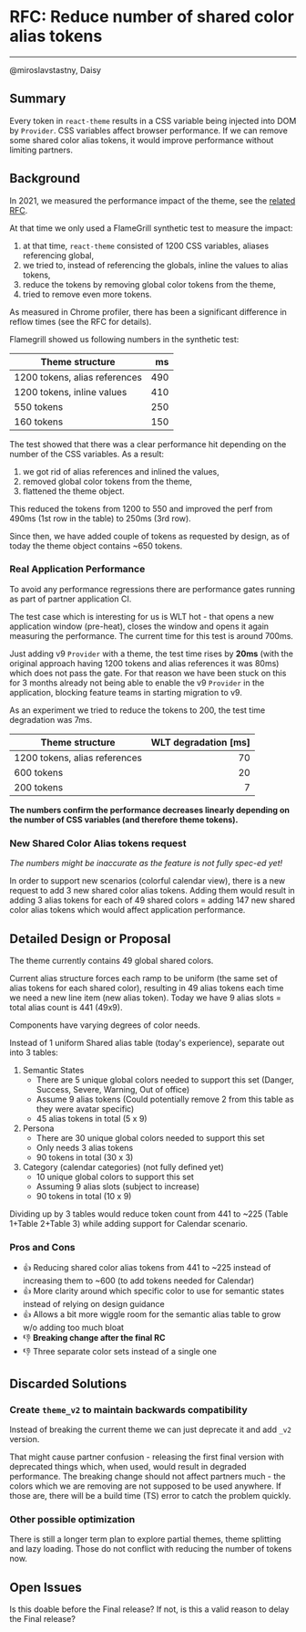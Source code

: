 # RFC: Reduce number of shared color alias tokens

---

@miroslavstastny, Daisy

## Summary

Every token in `react-theme` results in a CSS variable being injected into DOM by `Provider`. CSS variables affect browser performance. If we can remove some shared color alias tokens, it would improve performance without limiting partners.

## Background

In 2021, we measured the performance impact of the theme, see the [related RFC](theme-shape.md).

At that time we only used a FlameGrill synthetic test to measure the impact:

1. at that time, `react-theme` consisted of 1200 CSS variables, aliases referencing global,
2. we tried to, instead of referencing the globals, inline the values to alias tokens,
3. reduce the tokens by removing global color tokens from the theme,
4. tried to remove even more tokens.

As measured in Chrome profiler, there has been a significant difference in reflow times (see the RFC for details).

Flamegrill showed us following numbers in the synthetic test:

| Theme structure               |  ms |
| ----------------------------- | --: |
| 1200 tokens, alias references | 490 |
| 1200 tokens, inline values    | 410 |
| 550 tokens                    | 250 |
| 160 tokens                    | 150 |

The test showed that there was a clear performance hit depending on the number of the CSS variables. As a result:

1. we got rid of alias references and inlined the values,
2. removed global color tokens from the theme,
3. flattened the theme object.

This reduced the tokens from 1200 to 550 and improved the perf from 490ms (1st row in the table) to 250ms (3rd row).

Since then, we have added couple of tokens as requested by design, as of today the theme object contains ~650 tokens.

### Real Application Performance

To avoid any performance regressions there are performance gates running as part of partner application CI.

The test case which is interesting for us is WLT hot - that opens a new application window (pre-heat), closes the window and opens it again measuring the performance. The current time for this test is around 700ms.

Just adding v9 `Provider` with a theme, the test time rises by **20ms** (with the original approach having 1200 tokens and alias references it was 80ms) which does not pass the gate. For that reason we have been stuck on this for 3 months already not being able to enable the v9 `Provider` in the application, blocking feature teams in starting migration to v9.

As an experiment we tried to reduce the tokens to 200, the test time degradation was 7ms.

| Theme structure               | WLT degradation [ms] |
| ----------------------------- | -------------------: |
| 1200 tokens, alias references |                   70 |
| 600 tokens                    |                   20 |
| 200 tokens                    |                    7 |

**The numbers confirm the performance decreases linearly depending on the number of CSS variables (and therefore theme tokens).**

### New Shared Color Alias tokens request

_The numbers might be inaccurate as the feature is not fully spec-ed yet!_

In order to support new scenarios (colorful calendar view), there is a new request to add 3 new shared color alias tokens. Adding them would result in adding 3 alias tokens for each of 49 shared colors = adding 147 new shared color alias tokens which would affect application performance.

## Detailed Design or Proposal

The theme currently contains 49 global shared colors.

Current alias structure forces each ramp to be uniform (the same set of alias tokens for each shared color), resulting in 49 alias tokens each time we need a new line item (new alias token). Today we have 9 alias slots = total alias count is 441 (49x9).

Components have varying degrees of color needs.

Instead of 1 uniform Shared alias table (today's experience), separate out into 3 tables:

1. Semantic States
   - There are 5 unique global colors needed to support this set (Danger, Success, Severe, Warning, Out of office)
   - Assume 9 alias tokens (Could potentially remove 2 from this table as they were avatar specific)
   - 45 alias tokens in total (5 x 9)
2. Persona
   - There are 30 unique global colors needed to support this set
   - Only needs 3 alias tokens
   - 90 tokens in total (30 x 3)
3. Category (calendar categories) (not fully defined yet)
   - 10 unique global colors to support this set
   - Assuming 9 alias slots (subject to increase)
   - 90 tokens in total (10 x 9)

Dividing up by 3 tables would reduce token count from 441 to ~225 (Table 1+Table 2+Table 3) while adding support for Calendar scenario.

### Pros and Cons

- 👍 Reducing shared color alias tokens from 441 to ~225 instead of increasing them to ~600 (to add tokens needed for Calendar)
- 👍 More clarity around which specific color to use for semantic states instead of relying on design guidance
- 👍 Allows a bit more wiggle room for the semantic alias table to grow w/o adding too much bloat
- 👎 **Breaking change after the final RC**
- 👎 Three separate color sets instead of a single one

## Discarded Solutions

### Create `theme_v2` to maintain backwards compatibility

Instead of breaking the current theme we can just deprecate it and add `_v2` version.

That might cause partner confusion - releasing the first final version with deprecated things which, when used, would result in degraded performance. The breaking change should not affect partners much - the colors which we are removing are not supposed to be used anywhere. If those are, there will be a build time (TS) error to catch the problem quickly.

### Other possible optimization

There is still a longer term plan to explore partial themes, theme splitting and lazy loading. Those do not conflict with reducing the number of tokens now.

## Open Issues

Is this doable before the Final release? If not, is this a valid reason to delay the Final release?
